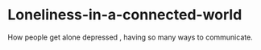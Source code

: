 # Loneliness-in-a-connected-world
How people get alone depressed , having so many ways to communicate.
